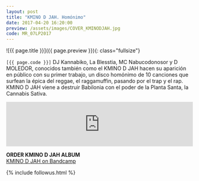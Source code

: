 ```yaml
---
layout: post
title: "KMINO D JAH. Homónimo"
date: 2017-04-20 16:20:00
preview: /assets/images/COVER_KMINODJAH.jpg
code: MR_07LP2017
---
```


![{{ page.title }}]({{ page.preview }}){: class="fullsize"}

`[{{ page.code }}]` DJ Kannabiko, La Blesstia, MC Nabucodonosor y D MOLEDOR, conocidos también como el KMINO D JAH hacen su aparición en público con su primer trabajo, un disco homónimo de 10 canciones que surfean la épica del reggae, el raggamuffin, pasando por el trap y el rap. KMINO D JAH viene a destruir Babilonia con el poder de la Planta Santa, la Cannabis Sativa.

<iframe style="border: 0; width: 100%; height: 120px;" src="https://bandcamp.com/EmbeddedPlayer/album=3353174002/size=large/bgcol=333333/linkcol=2ebd35/tracklist=false/artwork=small/transparent=true/" seamless><a href="http://kminodjah.bandcamp.com/album/kmino-d-jah">KMINO D JAH by KMINO D JAH</a></iframe>

**ORDER KMINO D JAH ALBUM**<br>
[KMINO D JAH on Bandcamp](https://kminodjah.bandcamp.com/releases)<br>

{% include followus.html %}

